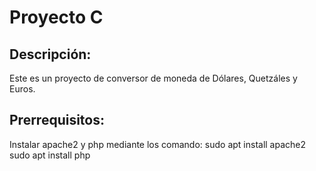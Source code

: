 # Proyecto C

## Descripción:
Este es un proyecto de conversor de moneda de Dólares, Quetzáles y Euros.

## Prerrequisitos:
Instalar apache2 y php mediante los comando:
sudo apt install apache2
sudo apt install php
